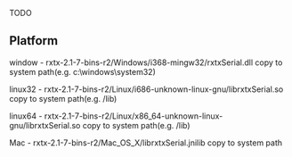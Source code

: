 TODO


Platform
---------------------------------------------------------------
window
	- rxtx-2.1-7-bins-r2/Windows/i368-mingw32/rxtxSerial.dll copy to system path(e.g. c:\windows\system32\)
	
linux32
	- rxtx-2.1-7-bins-r2/Linux/i686-unknown-linux-gnu/librxtxSerial.so copy to system path(e.g. /lib)
		
linux64
	- rxtx-2.1-7-bins-r2/Linux/x86_64-unknown-linux-gnu/librxtxSerial.so copy to system path(e.g. /lib)		
	
Mac
	- rxtx-2.1-7-bins-r2/Mac_OS_X/librxtxSerial.jnilib copy to system path